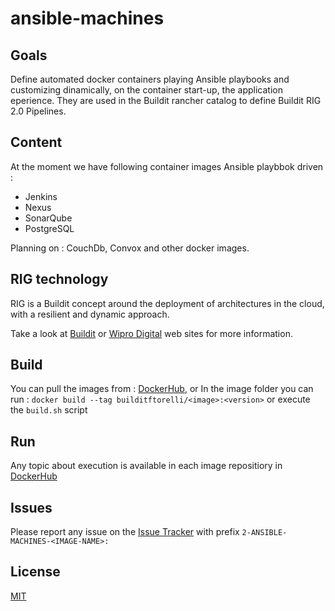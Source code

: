 # ansible-machines

## Goals

Define automated docker containers playing Ansible playbooks and customizing dinamically, on the container start-up, the application eperience. They are used in the Buildit rancher catalog to define Buildit RIG 2.0 Pipelines.

## Content

At the moment we have following container images Ansible playbbok driven :
* Jenkins
* Nexus
* SonarQube
* PostgreSQL

Planning on : CouchDb, Convox and other docker images.

## RIG technology

RIG is a Buildit concept around the deployment of architectures in the cloud, with a resilient and dynamic approach.

Take a look at [Buildit](https://buildit.digital/) or [Wipro Digital](http://wiprodigital.com/) web sites for more information.

## Build

You can pull the images from : [DockerHub](https://hub.docker.com/u/builditftorelli/), or
In the image folder you can run :
`docker build --tag builditftorelli/<image>:<version>`
or execute the `build.sh` script

## Run
Any topic about execution is available in each image repositiory in [DockerHub](https://hub.docker.com/u/builditftorelli/)

## Issues

Please report any issue on the [Issue Tracker](https://github.com/fabriziotorelli-wipro/rig-docker-machines/issues) with prefix `2-ANSIBLE-MACHINES-<IMAGE-NAME>:`

## License

[MIT](/LICENSE)
